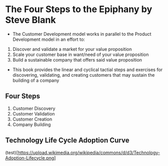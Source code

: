 # The Four Steps to the Epiphany by Steve Blank

- The Customer Development model works in parallel to the Product Development model in an effort to:
1. Discover and validate a market for your value proposition
2. Scale your customer base in want/need of your value proposition
3. Build a sustainable company that offers said value proposition
- This book provides the linear and cyclical tactial steps and exercises for discovering, validating, and creating customers that may sustain the building of a company

## Four Steps
1. Customer Discovery
2. Customer Validation
3. Customer Creation
4. Company Building

## Technology Life Cycle Adoption Curve
(test)[https://upload.wikimedia.org/wikipedia/commons/d/d3/Technology-Adoption-Lifecycle.png]
